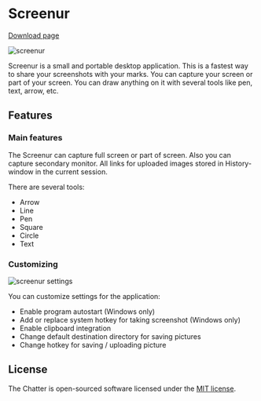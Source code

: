 # Screenur

[Download page](https://ollyxar.com/screenur)

![screenur](https://ollyxar.com/img/screenur.jpg)

Screenur is a small and portable desktop application. This is a fastest way to share your screenshots with your marks. You can capture your screen or part of your screen. You can draw anything on it with several tools like pen, text, arrow, etc.

## Features

### Main features

The Screenur can capture full screen or part of screen. Also you can capture secondary monitor. All links for uploaded images stored in History-window in the current session.

There are several tools:

* Arrow
* Line
* Pen
* Square
* Circle
* Text

### Customizing

![screenur settings](https://ollyxar.com/img/screenur-settings.jpg)

You can customize settings for the application:

* Enable program autostart (Windows only)
* Add or replace system hotkey for taking screenshot (Windows only)
* Enable clipboard integration
* Change default destination directory for saving pictures
* Change hotkey for saving / uploading picture

## License
The Chatter is open-sourced software licensed under the [MIT license](http://opensource.org/licenses/MIT).
